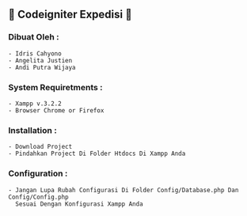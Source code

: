 ## :beginner: Codeigniter Expedisi :beginner:

### Dibuat Oleh	: 	
	- Idris Cahyono
	- Angelita Justien
	- Andi Putra Wijaya
		
### System Requiretments :
	- Xampp v.3.2.2
	- Browser Chrome or Firefox

### Installation :
	- Download Project
	- Pindahkan Project Di Folder Htdocs Di Xampp Anda
	
### Configuration :
	- Jangan Lupa Rubah Configurasi Di Folder Config/Database.php Dan Config/Config.php
	  Sesuai Dengan Konfigurasi Xampp Anda
